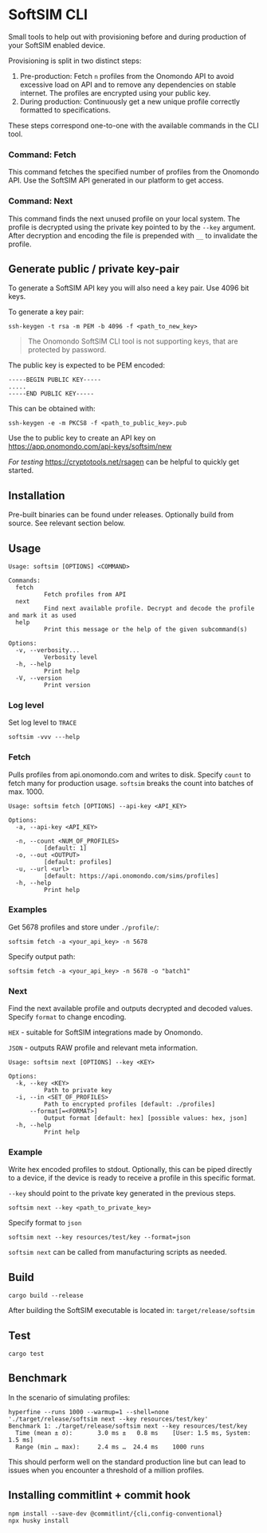# SoftSIM CLI

Small tools to help out with provisioning before and during production of your SoftSIM enabled device.

Provisioning is split in two distinct steps:

1. Pre-production: Fetch `n` profiles from the Onomondo API to avoid excessive load on API and to remove any dependencies on stable internet. The profiles are encrypted using your public key.
2. During production: Continuously get a new unique profile correctly formatted to specifications.

These steps correspond one-to-one with the available commands in the CLI tool.

### Command: Fetch
This command fetches the specified number of profiles from the Onomondo API. Use the SoftSIM API generated in our platform to get access.

### Command: Next
This command finds the next unused profile on your local system. The profile is decrypted using the private key pointed to by the `--key` argument. After decryption and encoding the file is prepended with `__` to invalidate the profile.


## Generate public / private key-pair
To generate a SoftSIM API key you will also need a key pair. Use 4096 bit keys.

To generate a key pair:
```console
ssh-keygen -t rsa -m PEM -b 4096 -f <path_to_new_key>
```

> The Onomondo SoftSIM CLI tool is not supporting keys, that are protected by password.

The public key is expected to be PEM encoded:
```
-----BEGIN PUBLIC KEY-----
.....
-----END PUBLIC KEY-----
```
This can be obtained with:
```console
ssh-keygen -e -m PKCS8 -f <path_to_public_key>.pub
```

Use the to public key to create an API key on https://app.onomondo.com/api-keys/softsim/new

*For testing* https://cryptotools.net/rsagen can be helpful to quickly get started.

## Installation
Pre-built binaries can be found under releases. Optionally build from source. See relevant section below.

## Usage
```
Usage: softsim [OPTIONS] <COMMAND>

Commands:
  fetch
          Fetch profiles from API
  next
          Find next available profile. Decrypt and decode the profile and mark it as used
  help
          Print this message or the help of the given subcommand(s)

Options:
  -v, --verbosity...
          Verbosity level
  -h, --help
          Print help
  -V, --version
          Print version
```

### Log level
Set log level to `TRACE`
```
softsim -vvv ---help
```

### Fetch
Pulls profiles from api.onomondo.com and writes to disk. Specify `count` to fetch many for production usage. `softsim` breaks the count into batches of max. 1000.

```
Usage: softsim fetch [OPTIONS] --api-key <API_KEY>

Options:
  -a, --api-key <API_KEY>

  -n, --count <NUM_OF_PROFILES>
          [default: 1]
  -o, --out <OUTPUT>
          [default: profiles]
  -u, --url <url>
          [default: https://api.onomondo.com/sims/profiles]
  -h, --help
          Print help
```

### Examples
Get 5678 profiles and store under `./profile/`:

```
softsim fetch -a <your_api_key> -n 5678
```

Specify output path:
```
softsim fetch -a <your_api_key> -n 5678 -o "batch1"
```

### Next
Find the next available profile and outputs decrypted and decoded values. Specify `format` to change encoding.

`HEX` - suitable for SoftSIM integrations made by Onomondo.

`JSON` - outputs RAW profile and relevant meta information.

```
Usage: softsim next [OPTIONS] --key <KEY>

Options:
  -k, --key <KEY>
          Path to private key
  -i, --in <SET_OF_PROFILES>
          Path to encrypted profiles [default: ./profiles]
      --format[=<FORMAT>]
          Output format [default: hex] [possible values: hex, json]
  -h, --help
          Print help
```

### Example
Write hex encoded profiles to stdout. Optionally, this can be piped directly to a device, if the device is ready to receive a profile in this specific format.

`--key` should point to the private key generated in the previous steps.


```
softsim next --key <path_to_private_key>
```

Specify format to `json`
```
softsim next --key resources/test/key --format=json
```

`softsim next` can be called from manufacturing scripts as needed.

## Build
`cargo build --release`

After building the SoftSIM executable is located in: `target/release/softsim`

## Test
`cargo test`
## Benchmark
In the scenario of simulating profiles:

```
hyperfine --runs 1000 --warmup=1 --shell=none './target/release/softsim next --key resources/test/key'
Benchmark 1: ./target/release/softsim next --key resources/test/key
  Time (mean ± σ):       3.0 ms ±   0.8 ms    [User: 1.5 ms, System: 1.5 ms]
  Range (min … max):     2.4 ms …  24.4 ms    1000 runs
```

This should perform well on the standard production line but can lead to issues when you encounter a threshold of a million profiles.

## Installing commitlint + commit hook
```
npm install --save-dev @commitlint/{cli,config-conventional}
npx husky install
```
